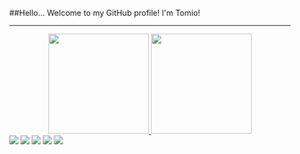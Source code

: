 ##Hello...
Welcome to my GitHub profile! I'm Tomio!
_________________________________________________________________________________________________________________________________________________________________________

<div align="center">
  <a href="https://github.com/tomiomatsushita">
  <img height="180em" src="https://github-readme-stats.vercel.app/api?username=tomiomatsushita&show_icons=true&theme=highcontrast&include_all_commits=true&count_private=true"/>
  <img height="180em" src="https://github-readme-stats.vercel.app/api/top-langs/?username=tomiomatsushita&layout=compact&langs_count=7&theme=highcontrast"/>
</div>

  
  <div> 
  <a href="https://instagram.com/tomiomatsushita" target="_blank"><img src="https://img.shields.io/badge/-Instagram-%23E4405F?style=for-the-badge&logo=instagram&logoColor=white" target="_blank"></a>
   <a href="https://vt.tiktok.com/ZSdhxsHcX" target="_blank"><img src="https://img.shields.io/badge/GitHub-100000?style=for-the-badge&logo=github&logoColor=white target="_blank"></a>
 <a href="https://discord.gg/tomiomatsushita#7556" target="_blank"><img src="https://img.shields.io/badge/Discord-7289DA?style=for-the-badge&logo=discord&logoColor=white" target="_blank"></a> 
  <a href = "mailto:tomiomatsushita@gmail.com"><img src="https://img.shields.io/badge/Gmail-D14836?style=for-the-badge&logo=gmail&logoColor=white" target="_blank"></a>
  <a href="https://www.linkedin.com/in/tomio-matsushita-809b59a0" target="_blank"><img src="https://img.shields.io/badge/-LinkedIn-%230077B5?style=for-the-badge&logo=linkedin&logoColor=white" target="_blank"></a> 
 
</div>

